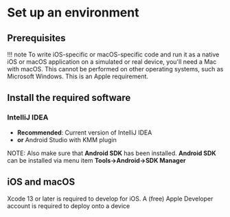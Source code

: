 #  Set up an environment

##  Prerequisites

!!! note
To write iOS-specific or macOS-specific code  and run it as a native iOS or macOS application on a simulated or real device, you'll need a Mac with macOS. This cannot be performed on other operating systems, such as Microsoft Windows. This is an Apple requirement.

##  Install the required software


### IntelliJ IDEA

* **Recommended**: Current version of IntelliJ IDEA
* **or** Android Studio with KMM plugin


NOTE: Also make sure that **Android SDK** has been installed.
**Android SDK** can be installed via menu item **Tools->Android->SDK Manager**


## iOS and macOS

Xcode 13 or later is required to develop for iOS. A (free) Apple Developer account is required to deploy onto a device
